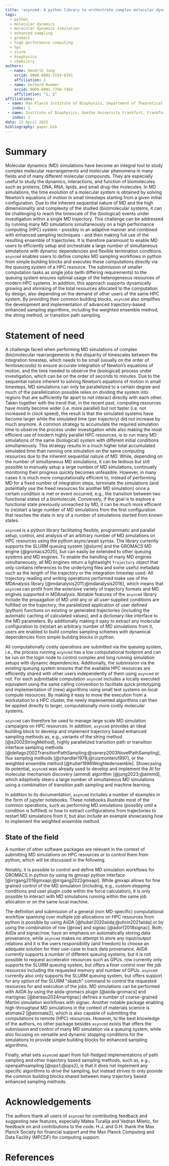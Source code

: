 ```yaml
---
title: 'asyncmd: A python library to orchestrate complex molecular dynamics simulation campaigns on high performance computing systems'
tags:
  - python
  - molecular dynamics
  - molecular dynamics simulation
  - enhanced sampling
  - gromacs
  - high performance computing
  - hpc
  - slurm
  - biophysics
  - chemistry
authors:
  - name: Hendrik Jung
    orcid: 0000-0002-2159-0391
    affiliation: 1
  - name: Gerhard Hummer
    orcid: 0000-0001-7768-746X
    affiliation: "1, 2"
affiliations:
 - name: Max Planck Institute of Biophysics, Department of Theoretical Biophysics, Frankfurt am Main, Germany
   index: 1
 - name: Institute of Biophysics, Goethe University Frankfurt, Frankfurt am Main, Germany
   index: 2
date: 23 April 2025
bibliography: paper.bib
---
```


# Summary

Molecular dynamics (MD) simulations have become an integral tool to study complex molecular rearrangements and molecular phenomena in many fields and of many different molecular compounds. They are especially useful to study the dynamics, interactions, and function of biomolecules such as proteins, DNA, RNA, lipids, and small drug-like molecules. In MD simulations, the time evolution of a molecular system is obtained by solving Newton’s equations of motion in small timesteps starting from a given initial configuration. Due to the inherent sequential nature of MD and the high dimensionality and complexity of the studied (bio)molecular systems, it can be challenging to reach the timescale of the (biological) events under investigation within a single MD trajectory. This challenge can be addressed by running many MD simulations simultaneously on a high performance computing (HPC) system - possibly in an adaptive manner and combined with enhanced sampling techniques - and then making full use of the resulting ensemble of trajectories. It is therefore paramount to enable MD users to efficiently setup and orchestrate a large number of simultaneous simulations with dynamic dependencies and flexible termination conditions. `asyncmd` enables users to define complex MD sampling workflows in python from simple building blocks and executes these computations directly via the queuing system of a HPC resource. The submission of smaller computation tasks as single jobs (with differing requirements) to the queuing system ensures optimal usage of the heterogeneous resources of modern HPC systems. In addition, this approach supports dynamically growing and shrinking of the total resources allocated to the computation by design, also depending on the demand of other users of the same HPC system. By providing their common building blocks, `asyncmd` also simplifies the development and implementation of advanced trajectory-based enhanced sampling algorithms, including the weighted ensemble method, the string method, or transition path sampling.

# Statement of need

A challenge faced when performing MD simulations of complex (bio)molecular rearrangements is the disparity of timescales between the integration timestep, which needs to be small (usually on the order of femtoseconds) to ensure accurate integration of Newton’s equations of motion, and the time needed to observe the (biological) process under investigation, which can be on the order of seconds to minutes.
Due to the sequential nature inherent to solving Newton’s equations of motion in small timesteps, MD simulations can only be parallelized to a certain degree and much of the parallelization possible relies on dividing the system into regions that are sufficiently far apart to not interact directly with each other.
Taken together with the trend that, in the recent past, computing resources have mostly become wider (i.e. more parallel) but not faster (i.e. not increased in clock speed), the result is that the simulated systems have become larger while the simulated time (per trajectory) did not increase by much anymore.
A common strategy to accumulate the required simulation time to observe the process under investigation while also making the most efficient use of modern highly parallel HPC resources, is to run many MD simulations of the same (biological) system with different initial conditions simultaneously.
This strategy results in a much higher total accumulated simulated time than running one simulation on the same computing resources due to the inherent sequential nature of MD.
While, depending on the number of simultaneous MD simulations, it can be tedious but still possible to manually setup a large number of MD simulations, continually monitoring their progress quickly becomes unfeasible.
However, in many cases it is much more computationally efficient to, instead of performing MD for a fixed number of integration steps, terminate the simulations (and potentially use the freed resources for another MD simulation) once a certain condition is met or event occurred, e.g., the transition between two functional states of a biomolecule.
Conversely, if the goal is to explore a functional state previously unreached by MD, it can be much more efficient to (re)start a large number of MD simulations from the first configuration that reaches the state in any of a number of simulations started from known states.

`asyncmd` is a python library facilitating flexible, programmatic and parallel setup, control, and analysis of an arbitrary number of MD simulations on HPC resources using the python async/await syntax. The library currently supports the SLURM queuing system [@slurm] and the GROMACS MD engine [@gromacs2020], but can easily be extended to other queuing systems and MD engines. To enable the handling of many MD engines simultaneously, all MD engines return a lightweight `Trajectory` object that only contains references to the underlying files and some useful metadata such as the length of the trajectory or the integration timestep used. All trajectory reading and writing operations performed make use of the MDAnalysis library [@mdanalysis2011;@mdanalysis2016], which means that `asyncmd` can profit from the extensive variety of trajectory formats and MD engines supported in MDAnalysis. Notable features of the `asyncmd` library include the propagation of MD until any or all user-supplied conditions are fulfilled on the trajectory, the parallelized application of user defined (python) functions on existing or generated trajectories (including the automatic caching of calculated values), and a dictionary-like interface to the MD parameters. By additionally making it easy to extract any molecular configuration to (re)start an arbitrary number of MD simulations from it, users are enabled to build complex sampling schemes with dynamical dependencies from simple building blocks in python.

All computationally costly operations are submitted via the queuing system, i.e., the process running `asyncmd` has a low computational footprint and can be run on the login node to control complex and long running simulation setups with dynamic dependencies. Additionally, the submission via the existing queuing system ensures that the available HPC resources are efficiently shared with other users independently of them using `asyncmd` or not. For each submittable computation `asyncmd` includes a locally executed equivalent using the same calling convention to facilitate quick prototyping and implementation of (new) algorithms using small test systems on local compute resources. By making it easy to move the execution from a workstation to a HPC cluster, the newly implemented algorithms can then be applied directly to larger, computationally more costly molecular systems.

`asyncmd` can therefore be used to manage large scale MD simulation campaigns on HPC resources. In addition, `asyncmd` provides an ideal building block to develop and implement trajectory based enhanced sampling methods as, e.g., variants of the string method [@e2002StringMethod], highly parallelized transition path or transition interface sampling methods [@dellago2002TransitionPathSampling;@vanerp2003NovelPathSampling], flux sampling methods [@chandler1978;@ruizmontero1997], or the weighted ensemble method [@huber1996Weightedensemble]. Showcasing its potential, `asyncmd` was already used to develop and implement the AI for molecular mechanism discovery (aimmd) algorithm [@jung2023;@aimmd], which adaptively steers a large number of simultaneous MD simulations using a combination of transition path sampling and machine learning.

In addition to its documentation, `asyncmd` includes a number of examples in the form of jupyter notebooks. These notebooks illustrate most of the common operations, such as performing MD simulations (possibly until a condition is fulfilled) or how to extract configurations from trajectories to restart MD simulations from it, but also include an example showcasing how to implement the weighted ensemble method.

## State of the field

A number of other software packages are relevant in the context of submitting MD simulations on HPC resources or to control them from python, which will be discussed in the following.

Notably, it is possible to control and define MD simulation workflows for GROMACS in python by using its gmxapi python interface [@irrgang2018gmxapi;@irrgang2022gmxapi].
While gmxapi allows for fine grained control of the MD simulation (including, e.g., custom stopping conditions and user plugin code within the force calculation), it is only possible to interact with MD simulations running within the same job allocation or on the same local machine.

The definition and submission of a general (non MD-specific) computational workflow spanning over multiple job allocations on HPC resources from python is possible by using AiiDA [@huber2020aiida;@uhrin2021aiida] or by using the combination of row [@row] and signac [@adorf2018signac].
Both, AiiDa and signac/row, have an emphasis on automatically storing data provenance, while `asyncmd` makes no attempt to store any input/output relations and it is the users responsibility (and freedom) to choose an adequate solution for their use-case to track data provenance.
AiiDA currently supports a number of different queuing systems, but it is not possible to request accelerator resources such as GPUs.
row currently only supports the SLURM queuing system, but offers a finer control over the job resources including the requested memory and number of GPUs.
`asyncmd` currently also only supports the SLURM queuing system, but offers support for any option of the SLURM "sbatch" command to control the requested resources for and execution of the jobs.
MD simulations can be performed with AiiDA by using the aiida-gromacs plugin [@aiida-gromacs] and martignac [@bereau2024martignac] defines a number of coarse-grained Martini simulation workflows with signac.
Another notable package enabling high-throughput MD simulations in the context of materials science is atomate2 [@atomate2], which is also capable of submitting the computations to remote (HPC) resources.
However, to the best knowledge of the authors, no other package besides `asyncmd` exists that offers the submission and control of many MD simulation via a queuing system, while also focusing on versatile and dynamic stopping conditions for the simulations to provide simple building blocks for enhanced sampling algorithms.

Finally, what sets `asyncmd` apart from full-fledged implementations of path sampling and other trajectory based sampling methods, such as, e.g., openpathsampling [@ops1;@ops2], is that it does not implement any specific algorithms to drive the sampling, but instead strives to only provide the common building blocks shared between many trajectory based enhanced sampling methods.

# Acknowledgements

The authors thank all users of `asyncmd` for contributing feedback and suggesting new features, especially Matea Turalija and Vedran Miletic, for feedback on and contributions to the code.
H.J. and G.H. thank the Max Planck Society for financial support and the Max Planck Computing and Data Facility (MPCDF) for computing support.

# References
